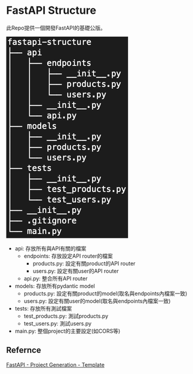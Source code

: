 # FastAPI Structure
此Repo提供一個開發FastAPI的基礎公版。

![project_tree](images/project_tree.png)

* api: 存放所有與API有關的檔案
    * endpoints: 存放設定API router的檔案
        * products.py: 設定有關product的API router
        * users.py: 設定有關user的API router
    * api.py: 整合所有API router
* models: 存放所有pydantic model
    * products.py: 設定有關product的model(取名與endpoints內檔案一致)
    * users.py: 設定有關user的model(取名與endpoints內檔案一致)
* tests: 存放所有測試檔案
    * test_products.py: 測試products.py
    * test_users.py: 測試users.py
* main.py: 整個project的主要設定(如CORS等)

## Refernce
[FastAPI - Project Generation - Template](https://fastapi.tiangolo.com/project-generation/)